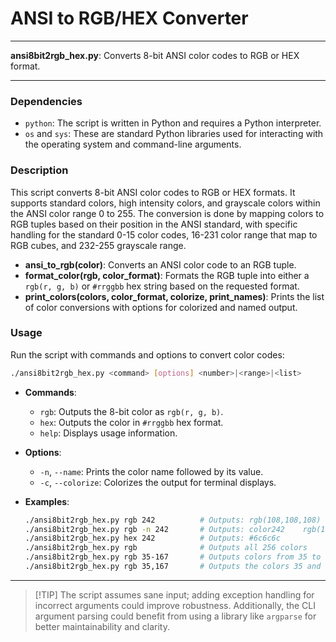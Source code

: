 # ANSI to RGB/HEX Converter

---

**ansi8bit2rgb_hex.py**: Converts 8-bit ANSI color codes to RGB or HEX format.

---

### Dependencies

- `python`: The script is written in Python and requires a Python interpreter.
- `os` and `sys`: These are standard Python libraries used for interacting with the operating system and command-line arguments.

### Description

This script converts 8-bit ANSI color codes to RGB or HEX formats. It supports standard colors, high intensity colors, and grayscale colors within the ANSI color range 0 to 255. The conversion is done by mapping colors to RGB tuples based on their position in the ANSI standard, with specific handling for the standard 0-15 color codes, 16-231 color range that map to RGB cubes, and 232-255 grayscale range.

- **ansi_to_rgb(color)**: Converts an ANSI color code to an RGB tuple.
- **format_color(rgb, color_format)**: Formats the RGB tuple into either a `rgb(r, g, b)` or `#rrggbb` hex string based on the requested format.
- **print_colors(colors, color_format, colorize, print_names)**: Prints the list of color conversions with options for colorized and named output.

### Usage

Run the script with commands and options to convert color codes:

```bash
./ansi8bit2rgb_hex.py <command> [options] <number>|<range>|<list>
```

- **Commands**:
  - `rgb`: Outputs the 8-bit color as `rgb(r, g, b)`.
  - `hex`: Outputs the color in `#rrggbb` hex format.
  - `help`: Displays usage information.

- **Options**:
  - `-n`, `--name`: Prints the color name followed by its value.
  - `-c`, `--colorize`: Colorizes the output for terminal displays.

- **Examples**:
  ```bash
  ./ansi8bit2rgb_hex.py rgb 242          # Outputs: rgb(108,108,108)
  ./ansi8bit2rgb_hex.py rgb -n 242       # Outputs: color242    rgb(108,108,108)
  ./ansi8bit2rgb_hex.py hex 242          # Outputs: #6c6c6c
  ./ansi8bit2rgb_hex.py rgb              # Outputs all 256 colors
  ./ansi8bit2rgb_hex.py rgb 35-167       # Outputs colors from 35 to 167 (inclusive)
  ./ansi8bit2rgb_hex.py rgb 35,167       # Outputs the colors 35 and 167
  ```

---

> [!TIP] The script assumes sane input; adding exception handling for incorrect arguments could improve robustness. Additionally, the CLI argument parsing could benefit from using a library like `argparse` for better maintainability and clarity.
